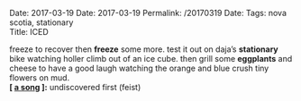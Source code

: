 Date: 2017-03-19
Date: 2017-03-19
Permalink: /20170319
Date: 
Tags: nova scotia, stationary  
Title: ICED  
  
freeze to recover then **freeze** some more. test it out on daja’s **stationary** bike watching holler climb out of an ice cube. then grill some **eggplants** and cheese to have a good laugh watching the orange and blue crush tiny flowers on mud.  
**[ [a song](https://www.youtube.com/watch?v=jh7NcYILxRs) ]:** undiscovered first (feist)  

